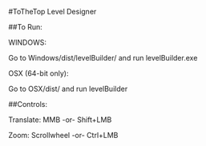 #ToTheTop Level Designer

##To Run:

WINDOWS:

Go to Windows/dist/levelBuilder/ and run levelBuilder.exe

OSX (64-bit only):

Go to OSX/dist/ and run levelBuilder

##Controls:

Translate:
	MMB  -or-  Shift+LMB
	
Zoom:
	Scrollwheel  -or-  Ctrl+LMB